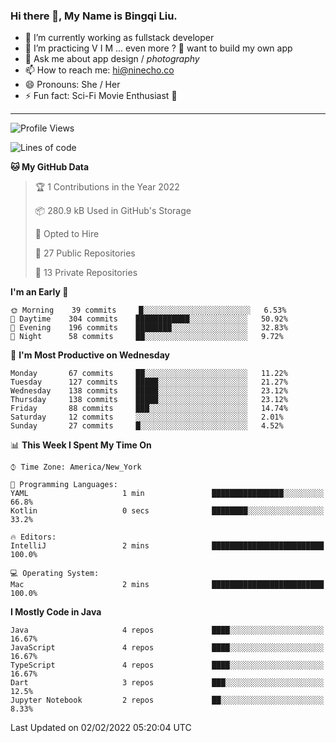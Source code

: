 ### Hi there 👋, My Name is Bingqi Liu.

- 🔭 I’m currently working as fullstack developer
- 🌱 I’m practicing V I M ... even more ? 🤨 want to build my own app
- 💬 Ask me about app design / *photography*
- 📫 How to reach me: hi@ninecho.co
- 😄 Pronouns: She / Her
- ⚡ Fun fact: Sci-Fi Movie Enthusiast 🚀

---

<!--START_SECTION:waka-->
![Profile Views](http://img.shields.io/badge/Profile%20Views-17-blue)

![Lines of code](https://img.shields.io/badge/From%20Hello%20World%20I%27ve%20Written-826%20Thousand%20lines%20of%20code-blue)

**🐱 My GitHub Data** 

> 🏆 1 Contributions in the Year 2022
 > 
> 📦 280.9 kB Used in GitHub's Storage 
 > 
> 💼 Opted to Hire
 > 
> 📜 27 Public Repositories 
 > 
> 🔑 13 Private Repositories  
 > 
**I'm an Early 🐤** 

```text
🌞 Morning    39 commits     █░░░░░░░░░░░░░░░░░░░░░░░░   6.53% 
🌆 Daytime    304 commits    ████████████░░░░░░░░░░░░░   50.92% 
🌃 Evening    196 commits    ████████░░░░░░░░░░░░░░░░░   32.83% 
🌙 Night      58 commits     ██░░░░░░░░░░░░░░░░░░░░░░░   9.72%

```
📅 **I'm Most Productive on Wednesday** 

```text
Monday       67 commits     ██░░░░░░░░░░░░░░░░░░░░░░░   11.22% 
Tuesday      127 commits    █████░░░░░░░░░░░░░░░░░░░░   21.27% 
Wednesday    138 commits    █████░░░░░░░░░░░░░░░░░░░░   23.12% 
Thursday     138 commits    █████░░░░░░░░░░░░░░░░░░░░   23.12% 
Friday       88 commits     ███░░░░░░░░░░░░░░░░░░░░░░   14.74% 
Saturday     12 commits     ░░░░░░░░░░░░░░░░░░░░░░░░░   2.01% 
Sunday       27 commits     █░░░░░░░░░░░░░░░░░░░░░░░░   4.52%

```


📊 **This Week I Spent My Time On** 

```text
⌚︎ Time Zone: America/New_York

💬 Programming Languages: 
YAML                     1 min               ████████████████░░░░░░░░░   66.8% 
Kotlin                   0 secs              ████████░░░░░░░░░░░░░░░░░   33.2%

🔥 Editors: 
IntelliJ                 2 mins              █████████████████████████   100.0%

💻 Operating System: 
Mac                      2 mins              █████████████████████████   100.0%

```

**I Mostly Code in Java** 

```text
Java                     4 repos             ████░░░░░░░░░░░░░░░░░░░░░   16.67% 
JavaScript               4 repos             ████░░░░░░░░░░░░░░░░░░░░░   16.67% 
TypeScript               4 repos             ████░░░░░░░░░░░░░░░░░░░░░   16.67% 
Dart                     3 repos             ███░░░░░░░░░░░░░░░░░░░░░░   12.5% 
Jupyter Notebook         2 repos             ██░░░░░░░░░░░░░░░░░░░░░░░   8.33%

```



 Last Updated on 02/02/2022 05:20:04 UTC
<!--END_SECTION:waka-->
